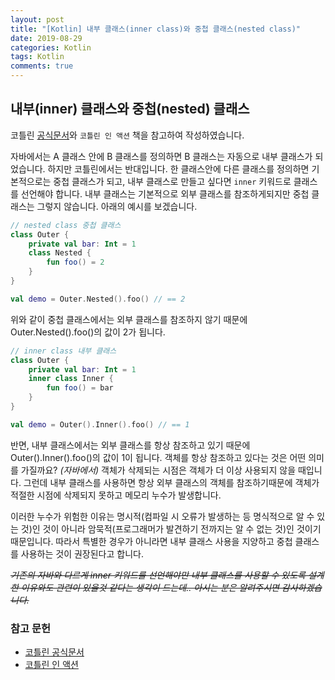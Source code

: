 ```yaml
---
layout: post
title: "[Kotlin] 내부 클래스(inner class)와 중첩 클래스(nested class)"
date: 2019-08-29
categories: Kotlin
tags: Kotlin
comments: true
---
```


## 내부(inner) 클래스와 중첩(nested) 클래스

코틀린 [공식문서](https://kotlinlang.org/docs/reference/nested-classes.html)와 `코틀린 인 액션` 책을 참고하여 작성하였습니다. 

자바에서는 A 클래스 안에 B 클래스를 정의하면 B 클래스는 자동으로 내부 클래스가 되었습니다. 하지만 코틀린에서는 반대입니다. 한 클래스안에 다른 클래스를 정의하면 기본적으로는 중첩 클래스가 되고, 내부 클래스로 만들고 싶다면 `inner` 키워드로 클래스를 선언해야 합니다. 내부 클래스는 기본적으로 외부 클래스를 참조하게되지만 중첩 클래스는 그렇지 않습니다. 아래의 예시를 보겠습니다.

```kotlin
// nested class 중첩 클래스
class Outer {
    private val bar: Int = 1
    class Nested {
        fun foo() = 2
    }
}

val demo = Outer.Nested().foo() // == 2
```

위와 같이 중첩 클래스에서는 외부 클래스를 참조하지 않기 때문에 Outer.Nested().foo()의 값이 2가 됩니다. 

```kotlin
// inner class 내부 클래스
class Outer {
    private val bar: Int = 1
    inner class Inner {
        fun foo() = bar
    }
}

val demo = Outer().Inner().foo() // == 1
```

반면, 내부 클래스에서는 외부 클래스를 항상 참조하고 있기 때문에 Outer().Inner().foo()의 값이 1이 됩니다. 객체를 항상 참조하고 있다는 것은 어떤 의미를 가질까요? *(자바에서)* 객체가 삭제되는 시점은 객체가 더 이상 사용되지 않을 때입니다. 그런데 내부 클래스를 사용하면 항상 외부 클래스의 객체를 참조하기때문에 객체가 적절한 시점에 삭제되지 못하고 메모리 누수가 발생합니다. 

이러한 누수가 위험한 이유는 명시적(컴파일 시 오류가 발생하는 등 명식적으로 알 수 있는 것)인 것이 아니라 암묵적(프로그래머가 발견하기 전까지는 알 수 없는 것)인 것이기 때문입니다. 따라서 특별한 경우가 아니라면 내부 클래스 사용을 지양하고 중첩 클래스를 사용하는 것이 권장된다고 합니다. 

*~~기존의 자바와 다르게 inner 키워드를 선언해야만 내부 클래스를 사용할 수 있도록 설계한 이유와도 관련이 있을것 같다는 생각이 드는데.. 아시는 분은 알려주시면 감사하겠습니다.~~*


<!-- # Kotlin의 클래스 종류와 계층
- [open/final/abstract 클래스](#open/final/abstract-클래스)
- [public/internal/protected/private 가시성 접근자](#public/internal/protected/private-가시성-접근자)
- [봉인된(sealed) 클래스](#봉인된(sealed)-클래스) -->

### 참고 문헌
- [코틀린 공식문서](https://kotlinlang.org/docs/reference)
- [코틀린 인 액션](http://acornpub.co.kr/book/kotlin-in-action)
